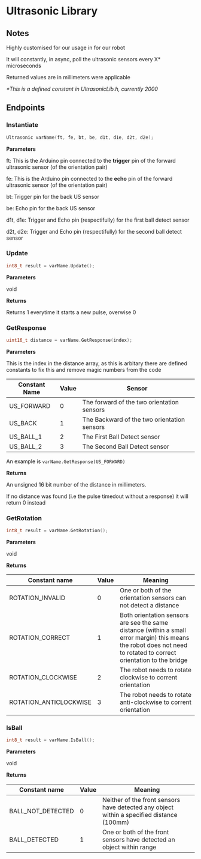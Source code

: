 # Ultrasonic Library

## Notes

Highly customised for our usage in for our robot

It will constantly, in async, poll the ultrasonic sensors every X\* microseconds

Returned values are in millimeters were applicable

*\*This is a defined constant in UltrasonicLib.h, currently 2000*

## Endpoints

### Instantiate
```cpp
Ultrasonic varName(ft, fe, bt, be, d1t, d1e, d2t, d2e);
```


**Parameters**

ft: This is the Arduino pin connected to the **trigger** pin of the forward ultrasonic sensor (of the orientation pair)

fe: This is the Arduino pin connected to the **echo** pin of the forward ultrasonic sensor (of the orientation pair)

bt: Trigger pin for the back US sensor

be: Echo pin for the back US sensor

d1t, d1e: Trigger and Echo pin (respectifully) for the first ball detect sensor

d2t, d2e: Trigger and Echo pin (respectifully) for the second ball detect sensor



### Update
```cpp
int8_t result = varName.Update();
```


**Parameters**

void


**Returns**

Returns 1 everytime it starts a new pulse, overwise 0



### GetResponse
```cpp
uint16_t distance = varName.GetResponse(index); 
```


**Parameters**

This is the index in the distance array, as this is arbitary there are defined constants to fix this and remove magic numbers from the code

| Constant Name | Value | Sensor |
| --- | --- | --- |
| US_FORWARD | 0 | The forward of the two orientation sensors  |
| US_BACK | 1 | The Backward of the two orientation sensors |
| US_BALL_1 | 2 | The First Ball Detect sensor |
| US_BALL_2 | 3 | The Second Ball Detect sensor |

An example is `varName.GetResponse(US_FORWARD)`

**Returns**

An unsigned 16 bit number of the distance in millimeters.

If no distance was found (i.e the pulse timedout without a response) it will return 0 instead



### GetRotation
```cpp
int8_t result = varName.GetRotation();
```


**Parameters**

void


**Returns**

| Constant name | Value | Meaning |
| --- | --- | --- |
| ROTATION_INVALID | 0 | One or both of the orientation sensors can not detect a distance |
| ROTATION_CORRECT | 1 | Both orientation sensors are see the same distance (within a small error margin) this means the robot does not need to rotated to correct orientation to the bridge|
| ROTATION_CLOCKWISE | 2 | The robot needs to rotate clockwise to corrent orientation |
| ROTATION_ANTICLOCKWISE | 3 | The robot needs to rotate anti-clockwise to corrent orientation |



### IsBall
```cpp
int8_t result = varName.IsBall();
```


**Parameters**

void


**Returns**

| Constant name | Value | Meaning |
| --- | --- | --- |
| BALL_NOT_DETECTED | 0 | Neither of the front sensors have detected any object within a specified distance (100mm) |
| BALL_DETECTED | 1 | One or both of the front sensors have detected an object within range |
